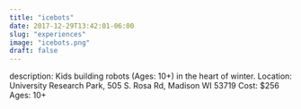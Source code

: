 ```yaml
---
title: "icebots"
date: 2017-12-29T13:42:01-06:00
slug: "experiences"
image: "icebots.png"
draft: false
---
```

description: Kids building robots (Ages: 10+) in the heart of winter.
Location: University Research Park, 505 S. Rosa Rd, Madison WI 53719
Cost: $256
Ages: 10+

